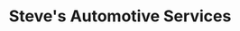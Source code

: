 ---
title: "Steve's Automotive Services"
url: /charlottesville/steves-automotive-services/
shop: car repair
---